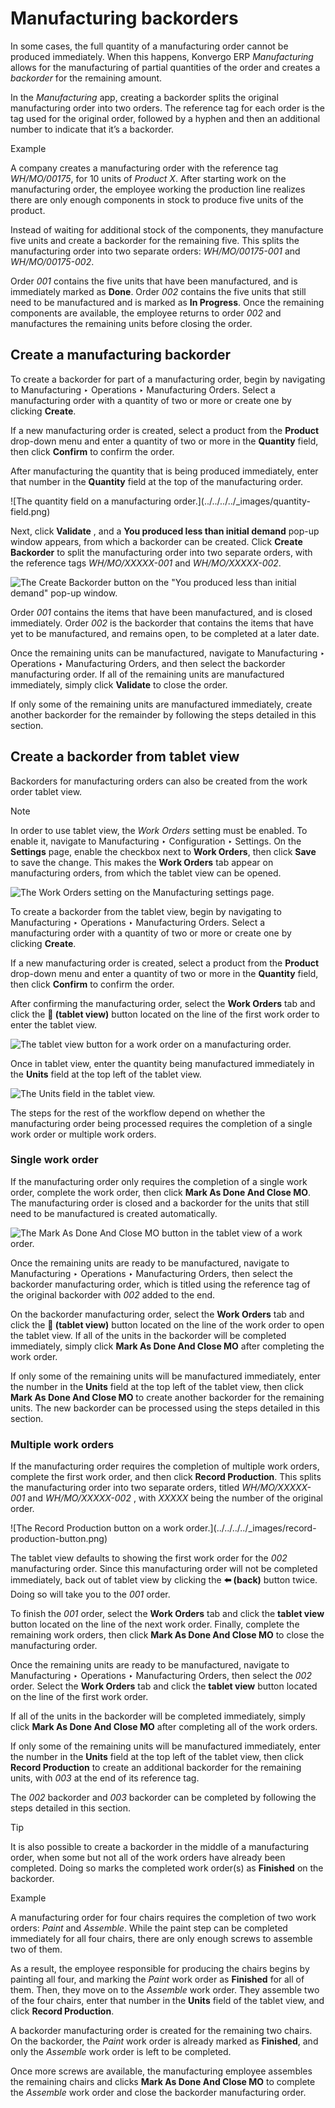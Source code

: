 # Manufacturing backorders

In some cases, the full quantity of a manufacturing order cannot be produced
immediately. When this happens, Konvergo ERP _Manufacturing_ allows for the
manufacturing of partial quantities of the order and creates a _backorder_ for
the remaining amount.

In the _Manufacturing_ app, creating a backorder splits the original
manufacturing order into two orders. The reference tag for each order is the
tag used for the original order, followed by a hyphen and then an additional
number to indicate that it’s a backorder.

<div class="alert alert-success">
<p class="alert-title">
Example</p><p>A company creates a manufacturing order with the reference tag <em>WH/MO/00175</em>, for 10 units of
<em>Product X</em>. After starting work on the manufacturing order, the employee working the production
line realizes there are only enough components in stock to produce five units of the product.</p>
<p>Instead of waiting for additional stock of the components, they manufacture five units and create
a backorder for the remaining five. This splits the manufacturing order into two separate orders:
<em>WH/MO/00175-001</em> and <em>WH/MO/00175-002</em>.</p>
<p>Order <em>001</em> contains the five units that have been manufactured, and is immediately marked as
<b>Done</b>. Order <em>002</em> contains the five units that still need to be manufactured and is
marked as <b>In Progress</b>. Once the remaining components are available, the employee
returns to order <em>002</em> and manufactures the remaining units before closing the order.</p>
</div>

## Create a manufacturing backorder

To create a backorder for part of a manufacturing order, begin by navigating
to Manufacturing ‣ Operations ‣ Manufacturing Orders. Select a manufacturing
order with a quantity of two or more or create one by clicking **Create**.

If a new manufacturing order is created, select a product from the **Product**
drop-down menu and enter a quantity of two or more in the **Quantity** field,
then click **Confirm** to confirm the order.

After manufacturing the quantity that is being produced immediately, enter
that number in the **Quantity** field at the top of the manufacturing order.

![The quantity field on a manufacturing order.](../../../../_images/quantity-
field.png)

Next, click **Validate** , and a **You produced less than initial demand**
pop-up window appears, from which a backorder can be created. Click **Create
Backorder** to split the manufacturing order into two separate orders, with
the reference tags _WH/MO/XXXXX-001_ and _WH/MO/XXXXX-002_.

![The Create Backorder button on the "You produced less than initial demand"
pop-up window.](../../../../_images/create-backorder-button.png)

Order _001_ contains the items that have been manufactured, and is closed
immediately. Order _002_ is the backorder that contains the items that have
yet to be manufactured, and remains open, to be completed at a later date.

Once the remaining units can be manufactured, navigate to Manufacturing ‣
Operations ‣ Manufacturing Orders, and then select the backorder manufacturing
order. If all of the remaining units are manufactured immediately, simply
click **Validate** to close the order.

If only some of the remaining units are manufactured immediately, create
another backorder for the remainder by following the steps detailed in this
section.

## Create a backorder from tablet view

Backorders for manufacturing orders can also be created from the work order
tablet view.

<div class="alert alert-primary">
<p class="alert-title">
Note</p><p>In order to use tablet view, the <em>Work Orders</em> setting must be enabled. To enable it, navigate to
Manufacturing ‣ Configuration ‣ Settings. On the <b>Settings</b> page,
enable the checkbox next to <b>Work Orders</b>, then click <b>Save</b> to save the
change. This makes the <b>Work Orders</b> tab appear on manufacturing orders, from which the
tablet view can be opened.</p>
<img alt="The Work Orders setting on the Manufacturing settings page." class="align-center" src="../../../../_images/work-orders-setting.png"/>
</div>

To create a backorder from the tablet view, begin by navigating to
Manufacturing ‣ Operations ‣ Manufacturing Orders. Select a manufacturing
order with a quantity of two or more or create one by clicking **Create**.

If a new manufacturing order is created, select a product from the **Product**
drop-down menu and enter a quantity of two or more in the **Quantity** field,
then click **Confirm** to confirm the order.

After confirming the manufacturing order, select the **Work Orders** tab and
click the **📱 (tablet view)** button located on the line of the first work
order to enter the tablet view.

![The tablet view button for a work order on a manufacturing
order.](../../../../_images/tablet-view-button.png)

Once in tablet view, enter the quantity being manufactured immediately in the
**Units** field at the top left of the tablet view.

![The Units field in the tablet view.](../../../../_images/units-field.png)

The steps for the rest of the workflow depend on whether the manufacturing
order being processed requires the completion of a single work order or
multiple work orders.

### Single work order

If the manufacturing order only requires the completion of a single work
order, complete the work order, then click **Mark As Done And Close MO**. The
manufacturing order is closed and a backorder for the units that still need to
be manufactured is created automatically.

![The Mark As Done And Close MO button in the tablet view of a work
order.](../../../../_images/madacmo-button.png)

Once the remaining units are ready to be manufactured, navigate to
Manufacturing ‣ Operations ‣ Manufacturing Orders, then select the backorder
manufacturing order, which is titled using the reference tag of the original
backorder with _002_ added to the end.

On the backorder manufacturing order, select the **Work Orders** tab and click
the **📱 (tablet view)** button located on the line of the work order to open
the tablet view. If all of the units in the backorder will be completed
immediately, simply click **Mark As Done And Close MO** after completing the
work order.

If only some of the remaining units will be manufactured immediately, enter
the number in the **Units** field at the top left of the tablet view, then
click **Mark As Done And Close MO** to create another backorder for the
remaining units. The new backorder can be processed using the steps detailed
in this section.

### Multiple work orders

If the manufacturing order requires the completion of multiple work orders,
complete the first work order, and then click **Record Production**. This
splits the manufacturing order into two separate orders, titled
_WH/MO/XXXXX-001_ and _WH/MO/XXXXX-002_ , with _XXXXX_ being the number of the
original order.

![The Record Production button on a work order.](../../../../_images/record-
production-button.png)

The tablet view defaults to showing the first work order for the _002_
manufacturing order. Since this manufacturing order will not be completed
immediately, back out of tablet view by clicking the **⬅️ (back)** button
twice. Doing so will take you to the _001_ order.

To finish the _001_ order, select the **Work Orders** tab and click the
**tablet view** button located on the line of the next work order. Finally,
complete the remaining work orders, then click **Mark As Done And Close MO**
to close the manufacturing order.

Once the remaining units are ready to be manufactured, navigate to
Manufacturing ‣ Operations ‣ Manufacturing Orders, then select the _002_
order. Select the **Work Orders** tab and click the **tablet view** button
located on the line of the first work order.

If all of the units in the backorder will be completed immediately, simply
click **Mark As Done And Close MO** after completing all of the work orders.

If only some of the remaining units will be manufactured immediately, enter
the number in the **Units** field at the top left of the tablet view, then
click **Record Production** to create an additional backorder for the
remaining units, with _003_ at the end of its reference tag.

The _002_ backorder and _003_ backorder can be completed by following the
steps detailed in this section.

<div class="alert alert-info">
<p class="alert-title">
Tip</p><p>It is also possible to create a backorder in the middle of a manufacturing order, when some but
not all of the work orders have already been completed. Doing so marks the completed work
order(s) as <b>Finished</b> on the backorder.</p>
<div class="alert alert-success">
<p class="alert-title">
Example</p><p>A manufacturing order for four chairs requires the completion of two work orders: <em>Paint</em> and
<em>Assemble</em>. While the paint step can be completed immediately for all four chairs, there are
only enough screws to assemble two of them.</p>
<p>As a result, the employee responsible for producing the chairs begins by painting all four,
and marking the <em>Paint</em> work order as <b>Finished</b> for all of them. Then, they move on
to the <em>Assemble</em> work order. They assemble two of the four chairs, enter that number in the
<b>Units</b> field of the tablet view, and click <b>Record Production</b>.</p>
<p>A backorder manufacturing order is created for the remaining two chairs. On the backorder, the
<em>Paint</em> work order is already marked as <b>Finished</b>, and only the <em>Assemble</em> work
order is left to be completed.</p>
<p>Once more screws are available, the manufacturing employee assembles the remaining chairs and
clicks <b>Mark As Done And Close MO</b> to complete the <em>Assemble</em> work order and close
the backorder manufacturing order.</p>
</div>
</div>

